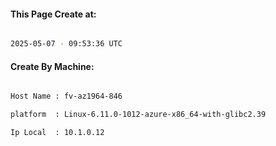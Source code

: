 
   
#### This Page Create at:

```bash

2025-05-07 - 09:53:36 UTC

```

#### Create By Machine:

```bash

Host Name : fv-az1964-846

platform  : Linux-6.11.0-1012-azure-x86_64-with-glibc2.39

Ip Local  : 10.1.0.12

```


